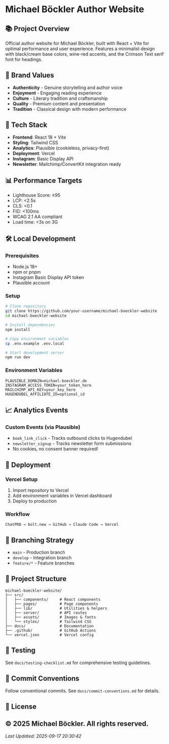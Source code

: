 # Michael Böckler Author Website

## 📚 Project Overview

Official author website for Michael Böckler, built with React + Vite for optimal performance and user experience. Features a minimalist design with black/cream base colors, wine-red accents, and the Crimson Text serif font for headings.

## 🎨 Brand Values
- **Authenticity** - Genuine storytelling and author voice
- **Enjoyment** - Engaging reading experience
- **Culture** - Literary tradition and craftsmanship
- **Quality** - Premium content and presentation
- **Tradition** - Classical design with modern performance

## 🚀 Tech Stack
- **Frontend**: React 18 + Vite
- **Styling**: Tailwind CSS
- **Analytics**: Plausible (cookieless, privacy-first)
- **Deployment**: Vercel
- **Instagram**: Basic Display API
- **Newsletter**: Mailchimp/ConvertKit integration ready

## 📊 Performance Targets
- Lighthouse Score: ≥95
- LCP: <2.5s
- CLS: <0.1
- FID: <100ms
- WCAG 2.1 AA compliant
- Load time: <3s on 3G

## 🛠️ Local Development

### Prerequisites
- Node.js 18+
- npm or pnpm
- Instagram Basic Display API token
- Plausible account

### Setup
```bash
# Clone repository
git clone https://github.com/your-username/michael-boeckler-website
cd michael-boeckler-website

# Install dependencies
npm install

# Copy environment variables
cp .env.example .env.local

# Start development server
npm run dev
```

### Environment Variables
```
PLAUSIBLE_DOMAIN=michael-boeckler.de
INSTAGRAM_ACCESS_TOKEN=your_token_here
MAILCHIMP_API_KEY=your_key_here
HUGENDUBEL_AFFILIATE_ID=optional_id
```

## 📈 Analytics Events

### Custom Events (via Plausible)
- `book_link_click` - Tracks outbound clicks to Hugendubel
- `newsletter_signup` - Tracks newsletter form submissions
- No cookies, no consent banner required!

## 🚢 Deployment

### Vercel Setup
1. Import repository to Vercel
2. Add environment variables in Vercel dashboard
3. Deploy to production

### Workflow
```
ChatPRD → bolt.new → GitHub → Claude Code → Vercel
```

## 🌿 Branching Strategy
- `main` - Production branch
- `develop` - Integration branch
- `feature/*` - Feature branches

## 📁 Project Structure
```
michael-boeckler-website/
├── src/
│   ├── components/     # React components
│   ├── pages/          # Page components
│   ├── lib/            # Utilities & helpers
│   ├── server/         # API routes
│   ├── assets/         # Images & fonts
│   └── styles/         # Tailwind CSS
├── docs/               # Documentation
├── .github/            # GitHub Actions
└── vercel.json         # Vercel config
```

## 🧪 Testing
See `docs/testing-checklist.md` for comprehensive testing guidelines.

## 📝 Commit Conventions
Follow conventional commits. See `docs/commit-conventions.md` for details.

## 📄 License
© 2025 Michael Böckler. All rights reserved.
---
*Last Updated: 2025-09-17 20:30:42*
